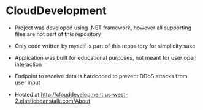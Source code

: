 # CloudDevelopment

- Project was developed using .NET framework, however all supporting files are not part of this repository
- Only code written by myself is part of this repository for simplicity sake
- Application was built for educational purposes, not meant for user open interaction
- Endpoint to receive data is hardcoded to prevent DDoS attacks from user input

- Hosted at http://clouddevelopment.us-west-2.elasticbeanstalk.com/About

